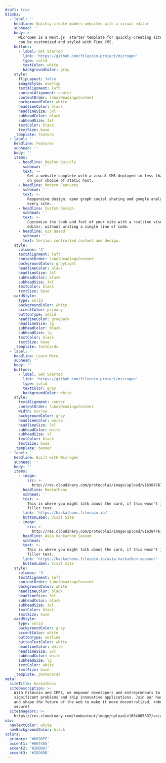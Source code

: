 ```yaml
---
draft: true
blocks:
  - label: ''
    headline: Quickly create modern websites with a visual editor
    subhead: ''
    body: >-
      MicroGen is a Next.js  starter template for quickly creating sites that
      can be customized and styled with Tina CMS.
    buttons:
      - label: Get Started
        link: 'https://github.com/filecoin-project/microgen'
        type: solid
        textColor: white
        backgroundColor: gray
    style:
      flipLayout: false
      imageStyle: overlap
      textAlignment: left
      contentAlignment: center
      contentOrder: labelHeadingsContent
      backgroundColor: white
      headlineColor: black
      headlineSize: 3xl
      subheadColor: black
      subheadSize: 3xl
      textColor: black
      textSize: base
    _template: feature
  - label: ''
    headline: Features
    subhead: ''
    body: ''
    items:
      - headline: Deploy Quickly
        subhead: ''
        text: >-
          Get a website complete with a visual CMS deployed in less than an hour
          on your choice of static host.
      - headline: Modern Features
        subhead: ''
        text: >-
          Responsive design, open graph social sharing and google analytics on
          every site.
      - headline: Custom Design
        subhead: ''
        text: >-
          Customize the look and feel of your site with a realtime visual
          editor, without writing a single line of code.
      - headline: Git Based
        subhead: ''
        text: Version controlled content and design.
    style:
      columns: '2'
      textAlignment: left
      contentOrder: labelHeadingsContent
      backgroundColor: grayLight
      headlineColor: black
      headlineSize: 3xl
      subheadColor: black
      subheadSize: 3xl
      textColor: black
      textSize: base
    cardStyle:
      type: solid
      backgroundColor: white
      accentColor: primary
      buttonType: solid
      headlineColor: grayDark
      headlineSize: lg
      subheadColor: black
      subheadSize: lg
      textColor: black
      textSize: base
    _template: textCards
  - label: ''
    headline: Learn More
    subhead: ''
    body: ''
    buttons:
      - label: Get Started
        link: 'https://github.com/filecoin-project/microgen'
        type: solid
        textColor: gray
        backgroundColor: white
    style:
      textAlignment: center
      contentOrder: labelHeadingsContent
      width: narrow
      backgroundColor: gray
      headlineColor: white
      headlineSize: 3xl
      subheadColor: white
      subheadSize: xl
      textColor: black
      textSize: base
    _template: banner
  - label: ''
    headline: Built with Microgen
    subhead: ''
    body: ''
    items:
      - image:
          src: >-
            http://res.cloudinary.com/protocolai/image/upload/v1638476735/hackathons_z7pwah.png
        headline: Hackathons
        subhead: ''
        text: >-
          This is where you might talk about the card, if this wasn't just
          filler text.
        link: 'https://hackathons.filecoin.io/'
        buttonLabel: Visit Site
      - image:
          src: >-
            http://res.cloudinary.com/protocolai/image/upload/v1638476723/asia-season_sn2gv8.png
        headline: Asia Hackathon Season
        subhead: ''
        text: >-
          This is where you might talk about the card, if this wasn't just
          filler text.
        link: 'https://hackathons.filecoin.io/asia-hackathon-season/'
        buttonLabel: Visit Site
    style:
      columns: '3'
      textAlignment: left
      contentOrder: labelHeadingsContent
      backgroundColor: white
      headlineColor: black
      headlineSize: 3xl
      subheadColor: black
      subheadSize: 3xl
      textColor: black
      textSize: base
    cardStyle:
      type: solid
      backgroundColor: gray
      accentColor: white
      buttonType: outline
      buttonTextColor: white
      headlineColor: white
      headlineSize: 2xl
      subheadColor: white
      subheadSize: lg
      textColor: white
      textSize: base
    _template: photoCards
meta:
  siteTitle: Hackathons
  siteDescription: >-
    With Filecoin and IPFS, we empower developers and entrepreneurs to solve
    significant problems and ship innovative applications. Join our hackathons
    and shape the future of the web to make it more decentralized, robust, and
    secure!
  siteImageSrc: >-
    https://res.cloudinary.com/tombustout/image/upload/v1634005837/asia-hackathon-hero_isb8ak.png
nav:
  navTextColor: white
  navBackgroundColor: black
colors:
  primary: '#0090FF'
  accent1: '#0E4465'
  accent2: '#2DDB87'
  accent3: '#2DD0DB'
---
```


